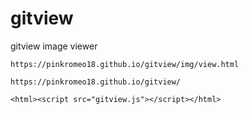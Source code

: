 # gitview
gitview image viewer

```
https://pinkromeo18.github.io/gitview/img/view.html
```

```
https://pinkromeo18.github.io/gitview/
```
```
<html><script src="gitview.js"></script></html>
```
